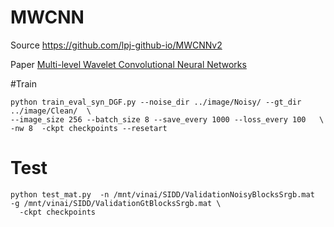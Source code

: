# MWCNN 

Source https://github.com/lpj-github-io/MWCNNv2

Paper [Multi-level Wavelet Convolutional Neural Networks](https://ieeexplore.ieee.org/stamp/stamp.jsp?arnumber=8732332)

#Train

```
python train_eval_syn_DGF.py --noise_dir ../image/Noisy/ --gt_dir ../image/Clean/  \
--image_size 256 --batch_size 8 --save_every 1000 --loss_every 100   \
-nw 8  -ckpt checkpoints --resetart
```

# Test 
```
python test_mat.py  -n /mnt/vinai/SIDD/ValidationNoisyBlocksSrgb.mat  -g /mnt/vinai/SIDD/ValidationGtBlocksSrgb.mat \
  -ckpt checkpoints 

```
